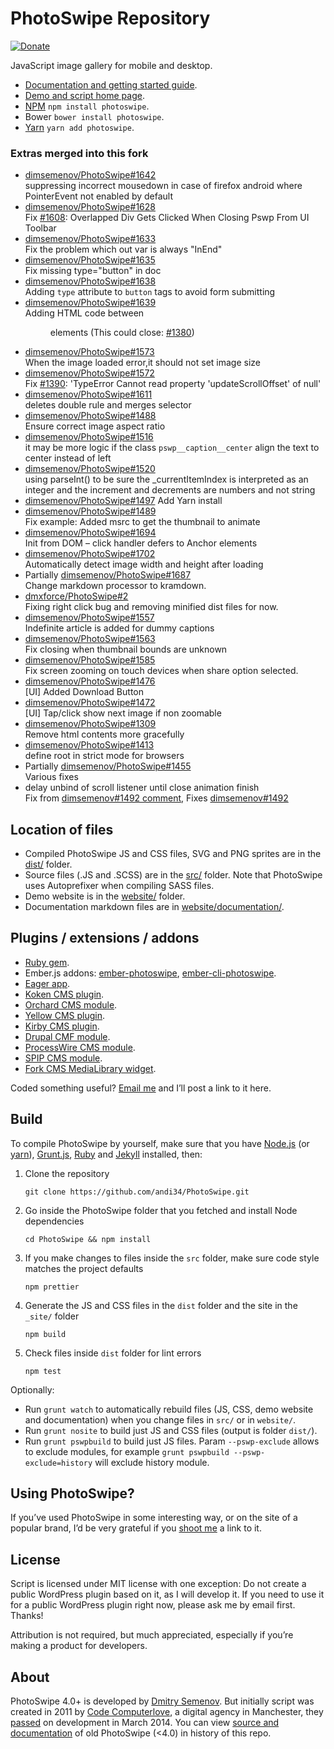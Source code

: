 # PhotoSwipe Repository 

[![Donate](https://img.shields.io/badge/Donate-PayPal-green.svg)](https://www.paypal.me/andreasblaesius)


JavaScript image gallery for mobile and desktop. 

- [Documentation and getting started guide](http://photoswipe.com/documentation/getting-started.html).
- [Demo and script home page](http://photoswipe.com).
- [NPM](https://www.npmjs.com/package/photoswipe) `npm install photoswipe`.
- Bower `bower install photoswipe`.
- [Yarn](https://yarnpkg.com/en/package/photoswipe) `yarn add photoswipe`.

### Extras merged into this fork

- [dimsemenov/PhotoSwipe#1642](https://github.com/dimsemenov/PhotoSwipe/pull/1642)  
  suppressing incorrect mousedown in case of firefox android where PointerEvent not enabled by default
- [dimsemenov/PhotoSwipe#1628](https://github.com/dimsemenov/PhotoSwipe/pull/1628)  
  Fix [#1608](https://github.com/dimsemenov/PhotoSwipe/issues/1608): Overlapped Div Gets Clicked When Closing Pswp From UI Toolbar
- [dimsemenov/PhotoSwipe#1633](https://github.com/dimsemenov/PhotoSwipe/pull/1633)  
  Fix the problem which out var is always "InEnd"
- [dimsemenov/PhotoSwipe#1635](https://github.com/dimsemenov/PhotoSwipe/pull/1635)  
  Fix missing type="button" in doc
- [dimsemenov/PhotoSwipe#1638](https://github.com/dimsemenov/PhotoSwipe/pull/1638)  
  Adding `type` attribute to `button` tags to avoid form submitting
- [dimsemenov/PhotoSwipe#1639](https://github.com/dimsemenov/PhotoSwipe/pull/1639)  
  Adding HTML code between <figure> elements (This could close: [#1380](https://github.com/dimsemenov/PhotoSwipe/issues/1380))
- [dimsemenov/PhotoSwipe#1573](https://github.com/dimsemenov/PhotoSwipe/pull/1573)  
  When the image loaded error,it should not set image size
- [dimsemenov/PhotoSwipe#1572](https://github.com/dimsemenov/PhotoSwipe/pull/1572)  
  Fix [#1390](https://github.com/dimsemenov/PhotoSwipe/issues/1390): 'TypeError Cannot read property 'updateScrollOffset' of null'
- [dimsemenov/PhotoSwipe#1611](https://github.com/dimsemenov/PhotoSwipe/pull/1611)  
  deletes double rule and merges selector
- [dimsemenov/PhotoSwipe#1488](https://github.com/dimsemenov/PhotoSwipe/pull/1488)  
  Ensure correct image aspect ratio
- [dimsemenov/PhotoSwipe#1516](https://github.com/dimsemenov/PhotoSwipe/pull/1516)  
  it may be more logic if the class `pswp__caption__center` align the text to center instead of left
- [dimsemenov/PhotoSwipe#1520](https://github.com/dimsemenov/PhotoSwipe/pull/1520)  
  using parseInt() to be sure the _currentItemIndex is interpreted as an integer and the increment and decrements are numbers and not string
- [dimsemenov/PhotoSwipe#1497](https://github.com/dimsemenov/PhotoSwipe/pull/1497)
  Add Yarn install
- [dimsemenov/PhotoSwipe#1489](https://github.com/dimsemenov/PhotoSwipe/pull/1489)  
  Fix example: Added msrc to get the thumbnail to animate
- [dimsemenov/PhotoSwipe#1694](https://github.com/dimsemenov/PhotoSwipe/pull/1694)  
  Init from DOM – click handler defers to Anchor elements
- [dimsemenov/PhotoSwipe#1702](https://github.com/dimsemenov/PhotoSwipe/pull/1702)  
  Automatically detect image width and height after loading
- Partially [dimsemenov/PhotoSwipe#1687](https://github.com/dimsemenov/PhotoSwipe/pull/1687)  
  Change markdown processor to kramdown.
- [dmxforce/PhotoSwipe#2](https://github.com/dmxforce/PhotoSwipe/pull/2)  
  Fixing right click bug and removing minified dist files for now.
- [dimsemenov/PhotoSwipe#1557](https://github.com/dimsemenov/PhotoSwipe/pull/1557)  
  Indefinite article is added for dummy captions
- [dimsemenov/PhotoSwipe#1563](https://github.com/dimsemenov/PhotoSwipe/pull/1563)  
  Fix closing when thumbnail bounds are unknown
- [dimsemenov/PhotoSwipe#1585](https://github.com/dimsemenov/PhotoSwipe/pull/1585)  
  Fix screen zooming on touch devices when share option selected.
- [dimsemenov/PhotoSwipe#1476](https://github.com/dimsemenov/PhotoSwipe/pull/1476)  
  [UI] Added Download Button
- [dimsemenov/PhotoSwipe#1472](https://github.com/dimsemenov/PhotoSwipe/pull/1472)  
  [UI] Tap/click show next image if non zoomable
- [dimsemenov/PhotoSwipe#1309](https://github.com/dimsemenov/PhotoSwipe/pull/1309)  
  Remove html contents more gracefully
- [dimsemenov/PhotoSwipe#1413](https://github.com/dimsemenov/PhotoSwipe/pull/1413)  
  define root in strict mode for browsers
- Partially [dimsemenov/PhotoSwipe#1455](https://github.com/dimsemenov/PhotoSwipe/pull/1455)  
  Various fixes
- delay unbind of scroll listener until close animation finish  
  Fix from [dimsemenov#1492 comment](https://github.com/dimsemenov/PhotoSwipe/issues/1492#issuecomment-447886917), Fixes [dimsemenov#1492](https://github.com/dimsemenov/PhotoSwipe/issues/1492)

## Location of files

- Compiled PhotoSwipe JS and CSS files, SVG and PNG sprites are in the [dist/](https://github.com/andi34/PhotoSwipe/tree/master/dist) folder.
- Source files (.JS and .SCSS) are in the [src/](https://github.com/andi34/PhotoSwipe/tree/master/src) folder.  Note that PhotoSwipe uses Autoprefixer when compiling SASS files.
- Demo website is in the [website/](https://github.com/andi34/PhotoSwipe/tree/master/website) folder.
- Documentation markdown files are in [website/documentation/](https://github.com/andi34/PhotoSwipe/tree/master/website/documentation).

## Plugins / extensions / addons

- [Ruby gem](https://rubygems.org/gems/photoswipe-rails).
- Ember.js addons: [ember-photoswipe](https://github.com/kaermorchen/ember-photoswipe), [ember-cli-photoswipe](https://github.com/poetic/ember-cli-photoswipe).
- [Eager app](https://eager.io/app/DvuKIoU8iTOt).
- [Koken CMS plugin](https://github.com/DanielMuller/koken-plugin-photoswipe).
- [Orchard CMS module](https://gallery.orchardproject.net/List/Modules/Orchard.Module.Cascade.PhotoSwipe).
- [Yellow CMS plugin](https://github.com/datenstrom/yellow-plugins/tree/master/gallery).
- [Kirby CMS plugin](https://github.com/SiteMarina/guggenheim).
- [Drupal CMF module](https://www.drupal.org/project/photoswipe).
- [ProcessWire CMS module](https://github.com/blynx/MarkupProcesswirePhotoswipe).
- [SPIP CMS module](https://plugins.spip.net/photoswipe.html).
- [Fork CMS MediaLibrary widget](https://github.com/forkcms/forkcms).

Coded something useful? <a href='mailto:diiiimaaaa@gmail.com?subject="PhotoSwipe Plugin"'>Email me</a> and I’ll post a link to it here.

## Build 

To compile PhotoSwipe by yourself, make sure that you have [Node.js](http://nodejs.org/) (or [yarn](https://yarnpkg.com/lang/en/docs/install)), [Grunt.js](https://github.com/cowboy/grunt), [Ruby](http://www.ruby-lang.org/) and [Jekyll](https://github.com/mojombo/jekyll/) installed, then:

1) Clone the repository

	`git clone https://github.com/andi34/PhotoSwipe.git`

2) Go inside the PhotoSwipe folder that you fetched and install Node dependencies

	`cd PhotoSwipe && npm install`

3) If you make changes to files inside the `src` folder, make sure code style matches the project defaults

	`npm prettier`

4) Generate the JS and CSS files in the `dist` folder and the site in the `_site/` folder

	`npm build`

5) Check files inside `dist` folder for lint errors

	`npm test`

Optionally:

- Run `grunt watch` to automatically rebuild files (JS, CSS, demo website and documentation) when you change files in `src/` or in `website/`.
- Run `grunt nosite` to build just JS and CSS files (output is folder `dist/`).
- Run `grunt pswpbuild` to build just JS files. Param `--pswp-exclude` allows to exclude modules, for example `grunt pswpbuild --pswp-exclude=history` will exclude history module.

## Using PhotoSwipe?

If you’ve used PhotoSwipe in some interesting way, or on the site of a popular brand, I’d be very grateful if you <a href='mailto:diiiimaaaa@gmail.com?subject="Site that uses PhotoSwipe"'>shoot me</a> a link to it.

## License

Script is licensed under MIT license with one exception: Do not create a public WordPress plugin based on it, as I will develop it. If you need to use it for a public WordPress plugin right now, please ask me by email first. Thanks!

Attribution is not required, but much appreciated, especially if you’re making a product for developers.

## About

PhotoSwipe 4.0+ is developed by [Dmitry Semenov](http://twitter.com/dimsemenov). But initially script was created in 2011 by [Code Computerlove](http://www.codecomputerlove.com/), a digital agency in Manchester, they [passed](https://twitter.com/PhotoSwipe/status/444134042787930113) on development in March 2014. You can view [source and documentation](https://github.com/dimsemenov/PhotoSwipe/tree/v3.0.3) of old PhotoSwipe (<4.0) in history of this repo.



